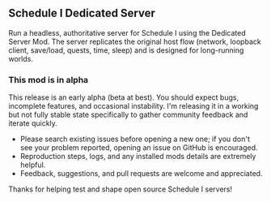 ## Schedule I Dedicated Server

Run a headless, authoritative server for Schedule I using the Dedicated Server Mod. The server replicates the original host flow (network, loopback client, save/load, quests, time, sleep) and is designed for long-running worlds.

### This mod is in alpha

This release is an early alpha (beta at best). You should expect bugs, incomplete features, and occasional instability. I'm releasing it in a working but not fully stable state specifically to gather community feedback and iterate quickly.

- Please search existing issues before opening a new one; if you don't see your problem reported, opening an issue on GitHub is encouraged.
- Reproduction steps, logs, and any installed mods details are extremely helpful.
- Feedback, suggestions, and pull requests are welcome and appreciated.

Thanks for helping test and shape open source Schedule I servers!


